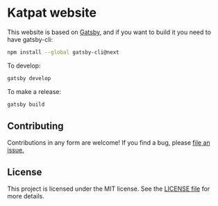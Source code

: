 # Katpat website

This website is based on [Gatsby](https://www.gatsbyjs.org/), and if you want to build it you need to have gatsby-cli:

```sh
npm install --global gatsby-cli@next
```

To develop:
```sh
gatsby develop
```

To make a release:
```sh
gatsby build
```

## Contributing

Contributions in any form are welcome! If you find a bug, please [file an issue.](https://github.com/kaelhem/katpat/issues)

## License

This project is licensed under the MIT license. See the [LICENSE file](./LICENSE.md) for more details.



